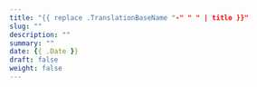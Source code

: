 ```yaml
---
title: "{{ replace .TranslationBaseName "-" " " | title }}"
slug: ""  
description: "" 
summary: ""  
date: {{ .Date }}
draft: false
weight: false  
---
```


